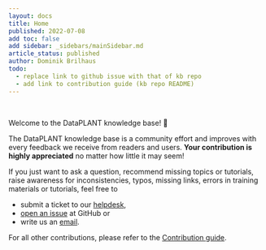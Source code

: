 ```yaml
---
layout: docs
title: Home
published: 2022-07-08
add toc: false
add sidebar: _sidebars/mainSidebar.md
article_status: published
author: Dominik Brilhaus
todo:
  - replace link to github issue with that of kb repo
  - add link to contribution guide (kb repo README)
---
```


<br>

Welcome to the DataPLANT knowledge base! 👋

The DataPLANT knowledge base is a community effort and improves with every feedback we receive from readers and users.
**Your contribution is highly appreciated** no matter how little it may seem!

If you just want to ask a question, recommend missing topics or tutorials, raise awareness for inconsistencies, typos, missing links, errors in training materials or tutorials, feel free to

- submit a ticket to our [helpdesk](https://helpdesk.nfdi4plants.org/?topic=ResearchDataManagement_Teaching),
- [open an issue](https://github.com/nfdi4plants/nfdi4plants.knowledgebase/issues/new/) at GitHub or
- write us an <a href="javascript:location='mailto:\u0069\u006e\u0066\u006f\u0040\u006e\u0066\u0064\u0069\u0034\u0070\u006c\u0061\u006e\u0074\u0073\u002e\u006f\u0072\u0067';void 0">email</a>.

For all other contributions, please refer to the [Contribution guide](https://github.com/nfdi4plants/nfdi4plants.knowledgebase/tree/main/src#readme).
